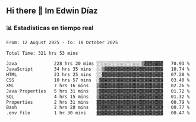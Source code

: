 ## Hi there 👋 Im Edwin Díaz

<!--
**Diaz-coding-01/Diaz-coding-01** is a ✨ _special_ ✨ repository because its `README.md` (this file) appears on your GitHub profile.

Here are some ideas to get you started:

- 🔭 I’m currently working on ...
- 🌱 I’m currently learning ...
- 👯 I’m looking to collaborate on ...
- 🤔 I’m looking for help with ...
- 💬 Ask me about ...
- 📫 How to reach me: ...
- 😄 Pronouns: ...
- ⚡ Fun fact: ...
-->

### 📊 Estadísticas en tiempo real
<!--START_SECTION:waka-->

```txt
From: 12 August 2025 - To: 18 October 2025

Total Time: 321 hrs 53 mins

Java              228 hrs 20 mins ░░░░░░░░░░░░░░░░░▒▓▓▓▓▓▓▓   70.93 %
JavaScript        34 hrs 35 mins  ░░▒▓▓▓▓▓▓▓▓▓▓▓▓▓▓▓▓▓▓▓▓▓▓   10.74 %
HTML              23 hrs 25 mins  ░░▓▓▓▓▓▓▓▓▓▓▓▓▓▓▓▓▓▓▓▓▓▓▓   07.28 %
CSS               10 hrs 57 mins  ░▓▓▓▓▓▓▓▓▓▓▓▓▓▓▓▓▓▓▓▓▓▓▓▓   03.40 %
XML               7 hrs 16 mins   ▒▓▓▓▓▓▓▓▓▓▓▓▓▓▓▓▓▓▓▓▓▓▓▓▓   02.26 %
Java Properties   5 hrs 31 mins   ▒▓▓▓▓▓▓▓▓▓▓▓▓▓▓▓▓▓▓▓▓▓▓▓▓   01.72 %
SQL               4 hrs 15 mins   ▒▓▓▓▓▓▓▓▓▓▓▓▓▓▓▓▓▓▓▓▓▓▓▓▓   01.32 %
Properties        2 hrs 31 mins   ▓▓▓▓▓▓▓▓▓▓▓▓▓▓▓▓▓▓▓▓▓▓▓▓▓   00.79 %
Bash              2 hrs 28 mins   ▓▓▓▓▓▓▓▓▓▓▓▓▓▓▓▓▓▓▓▓▓▓▓▓▓   00.77 %
.env file         1 hr 30 mins    ▓▓▓▓▓▓▓▓▓▓▓▓▓▓▓▓▓▓▓▓▓▓▓▓▓   00.47 %
```

<!--END_SECTION:waka-->
